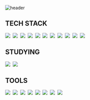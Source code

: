 ![header](https://capsule-render.vercel.app/api?type=Waving&color=3d9eff&height=300&section=header&text=About%20me&fontColor=FFFFFF&fontSize=90)

## TECH STACK

</p>
    <img src="https://img.shields.io/badge/React-61DAFB?style=flat-square&logo=React&logoColor=white"/>&nbsp 
    <img src="https://img.shields.io/badge/Java-007396?style=flat-square&logo=Java&logoColor=white"/>&nbsp 
    <img src="https://img.shields.io/badge/JavaScript-F7DF1E ?style=flat-square&logo=JavaScript&logoColor=white"/>&nbsp 
    <img src="https://img.shields.io/badge/MySQL-4479A1 ?style=flat-square&logo=MySQL&logoColor=white"/>&nbsp 
    <img src="https://img.shields.io/badge/MongoDB-47A248 ?style=flat-square&logo=MongoDB&logoColor=white"/>&nbsp 
    <img src="https://img.shields.io/badge/CSS3-1572B6 ?style=flat-square&logo=CSS3&logoColor=white"/>&nbsp 
    <img src="https://img.shields.io/badge/SpringBoot-6DB33F ?style=flat-square&logo=Spring%20Boot&logoColor=white"/>&nbsp 
    <img src="https://img.shields.io/badge/jQuery-0769AD ?style=flat-square&logo=jQuery&logoColor=white"/>&nbsp 
    <img src="https://img.shields.io/badge/HTML5-E34F26 ?style=flat-square&logo=HTML5&logoColor=white"/>&nbsp 
    <img src="https://img.shields.io/badge/C-A8B9CC?style=flat-square&logo=C&logoColor=white"/>&nbsp 
    <img src="https://img.shields.io/badge/Spring-6DB33F?style=flat-square&logo=Spring&logoColor=white"/>&nbsp 
</p>

## STUDYING

<p>
    <img src="https://img.shields.io/badge/AWS-232F3E?style=flat-square&logo=Amazon%20AWS&logoColor=white"/>&nbsp 
    <img src="https://img.shields.io/badge/Node.js-339933?style=flat-square&logo=Node.js&logoColor=white"/>&nbsp 
</p>

## TOOLS

<p>
    <img src="https://img.shields.io/badge/Eclipse-2C2255?style=flat-square&logo=Eclipse%20IDE&logoColor=white"/>&nbsp 
    <img src="https://img.shields.io/badge/IntelliJ-000000?style=flat-square&logo=IntelliJ%20IDEA&logoColor=white"/>&nbsp 
    <img src="https://img.shields.io/badge/VisualStudio-007ACC?style=flat-square&logo=Visual%20Studio%20Code&logoColor=white"/>&nbsp 
    <img src="https://img.shields.io/badge/Figma-F24E1E?style=flat-square&logo=Figma&logoColor=white"/>&nbsp 
    <img src="https://img.shields.io/badge/Slack-4A154B?style=flat-square&logo=Slack&logoColor=white"/>&nbsp 
    <img src="https://img.shields.io/badge/Notion-000000?style=flat-square&logo=Notion&logoColor=white"/>&nbsp 
    <img src="https://img.shields.io/badge/Git-F05032?style=flat-square&logo=Git&logoColor=white"/>&nbsp 
    <img src="https://img.shields.io/badge/GitHub-181717?style=flat-square&logo=GitHub&logoColor=white"/>&nbsp 
</p>
